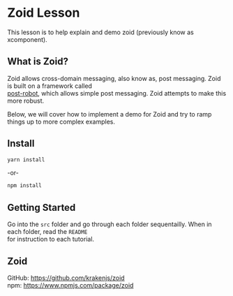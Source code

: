 # Zoid Lesson

This lesson is to help explain and demo zoid (previously know as xcomponent).

## What is Zoid?

Zoid allows cross-domain messaging, also know as, post messaging. Zoid is built on a framework called
<br/>
[post-robot](https://github.com/krakenjs/post-robot), which allows simple post messaging. Zoid attempts to make this more robust.

Below, we will cover how to implement a demo for Zoid and try to ramp things up to more complex examples.

## Install

```bash
yarn install
```
-or-
```bash
npm install
```

## Getting Started

Go into the `src` folder and go through each folder sequentailly. When in each folder, read the `README`
<br/>
for instruction to each tutorial.

## Zoid

GitHub: https://github.com/krakenjs/zoid
<br/>
npm: https://www.npmjs.com/package/zoid
